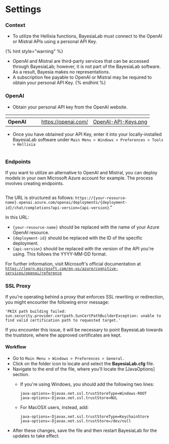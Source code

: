 # Settings

### Context

* To utilize the Hellixia functions, BayesiaLab must connect to the OpenAI or Mistral APIs using a personal API Key.

{% hint style="warning" %}
* OpenAI and Mistral are third-party services that can be accessed through BayesiaLab; however, it is not part of the BayesiaLab software. As a result, Bayesia makes no representations.&#x20;
* A subscription fee payable to OpenAI or Mistral may be required to obtain your personal API Key.
{% endhint %}

### OpenAI

* Obtain your personal API key from the OpenAI website.

<table data-card-size="large" data-view="cards" data-full-width="false"><thead><tr><th></th><th></th><th></th><th data-hidden data-card-target data-type="content-ref"></th><th data-hidden data-card-cover data-type="files"></th></tr></thead><tbody><tr><td><strong>OpenAI</strong></td><td></td><td></td><td><a href="https://openai.com/">https://openai.com/</a></td><td><a href="../../.gitbook/assets/OpenAI-API-Keys.png">OpenAI-API-Keys.png</a></td></tr></tbody></table>

* Once you have obtained your API Key, enter it into your locally-installed BayesiaLab software under `Main Menu > Windows > Preferences > Tools > Hellixia`

<figure><img src="https://res.cloudinary.com/dvr3obmlj/image/upload/v1690041192/OpenAISettings_bsghbz.png" alt=""><figcaption></figcaption></figure>

### Endpoints

If you want to utilize an alternative to OpenAI and Mistral, you can deploy models in your own Microsoft Azure account for example. The process involves creating endpoints.

<figure><img src="https://res.cloudinary.com/dvr3obmlj/image/upload/v1690041057/EndPoints_hdhruv.png" alt=""><figcaption></figcaption></figure>

The URL is structured as follows: `https://{your-resource-name}.openai.azure.com/openai/deployments/{deployment-id}/chat/completions?api-version={api-version}`."

In this URL:

* `{your-resource-name}` should be replaced with the name of your Azure OpenAI resource.
* `{deployment-id}` should be replaced with the ID of the specific deployment.
* `{api-version}` should be replaced with the version of the API you're using. This follows the YYYY-MM-DD format.

For further information, visit Microsoft's official documentation at [`https://learn.microsoft.com/en-us/azure/cognitive-services/openai/reference`](https://learn.microsoft.com/en-us/azure/cognitive-services/openai/reference)

### SSL Proxy

If you're operating behind a proxy that enforces SSL rewriting or redirection, you might encounter the following error message:&#x20;

`'PKIX path building failed: sun.security.provider.certpath.SunCertPathBuilderException: unable to find valid certification path to requested target.'`&#x20;

If you encounter this issue, it will be necessary to point BayesiaLab towards the truststore, where the approved certificates are kept.&#x20;

#### Workflow

* Go to `Main Menu > Windows > Preferences > General.`
* Click on the folder icon to locate and select the **BayesiaLab.cfg** file.
* Navigate to the end of the file, where you'll locate the \[JavaOptions] section.
  *   If you're using Windows, you should add the following two lines:

      `java-options=-Djavax.net.ssl.trustStoreType=Windows-ROOT` \
      `java-options=-Djavax.net.ssl.trustStore=NUL`
  *   For MacOSX users, instead, add:

      `java-options=-Djavax.net.ssl.trustStoreType=KeychainStore` \
      `java-options=-Djavax.net.ssl.trustStore=/dev/null`
* After these changes, save the file and then restart BayesiaLab for the updates to take effect.

